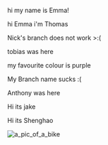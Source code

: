 hi my name is Emma!

hi Emma i'm Thomas

Nick's branch does not work >:(

tobias was here



my favourite colour is purple 


My Branch name sucks :(

Anthony was here

Hi its jake

Hi its Shenghao

![a_pic_of_a_bike]([http://ridermagazine.com/wp-content/uploads/2019/02/Original-Super-Cub.jpg])

